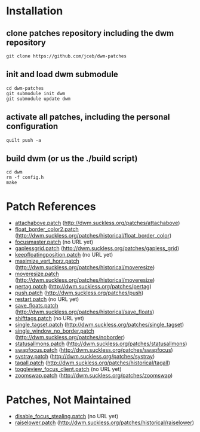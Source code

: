 # Installation

## clone patches repository including the dwm repository

    git clone https://github.com/jceb/dwm-patches

## init and load dwm submodule

    cd dwm-patches
    git submodule init dwm
    git submodule update dwm

## activate all patches, including the personal configuration

    quilt push -a

## build dwm (or us the ./build script)

    cd dwm
    rm -f config.h
    make

# Patch References

* [attachabove.patch](patches/attachabove.patch)                         (http://dwm.suckless.org/patches/attachabove)
* [float_border_color2.patch](patches/float_border_color2.patch)         (http://dwm.suckless.org/patches/historical/float_border_color)
* [focusmaster.patch](patches/focusmaster.patch)                         (no URL yet)
* [gaplessgrid.patch](patches/gaplessgrid.patch)                         (http://dwm.suckless.org/patches/gapless_grid)
* [keepfloatingposition.patch](patches/keepfloatingposition.patch)       (no URL yet)
* [maximize_vert_horz.patch](patches/maximize_vert_horz.patch)           (http://dwm.suckless.org/patches/historical/moveresize)
* [moveresize.patch](patches/moveresize.patch)                           (http://dwm.suckless.org/patches/historical/moveresize)
* [pertag.patch](patches/pertag.patch)                                   (http://dwm.suckless.org/patches/pertag)
* [push.patch](patches/push.patch)                                       (http://dwm.suckless.org/patches/push)
* [restart.patch](patches/restart.patch)                                 (no URL yet)
* [save_floats.patch](patches/save_floats.patch)                         (http://dwm.suckless.org/patches/historical/save_floats)
* [shifttags.patch](patches/shifttags.patch)                             (no URL yet)
* [single_tagset.patch](patches/single_tagset.patch)                     (http://dwm.suckless.org/patches/single_tagset)
* [single_window_no_border.patch](patches/single_window_no_border.patch) (http://dwm.suckless.org/patches/noborder)
* [statusallmons.patch](patches/statusallmons.patch)                     (http://dwm.suckless.org/patches/statusallmons)
* [swapfocus.patch](patches/swapfocus.patch)                             (http://dwm.suckless.org/patches/swapfocus)
* [systray.patch](patches/systray.patch)                                 (http://dwm.suckless.org/patches/systray)
* [tagall.patch](patches/tagall.patch)                                   (http://dwm.suckless.org/patches/historical/tagall)
* [toggleview_focus_client.patch](patches/toggleview_focus_client.patch) (no URL yet)
* [zoomswap.patch](patches/zoomswap.patch)                               (http://dwm.suckless.org/patches/zoomswap)

# Patches, Not Maintained

* [disable_focus_stealing.patch](patches/disable_focus_stealing.patch)   (no URL yet)
* [raiselower.patch](patches/raiselower.patch)                           (http://dwm.suckless.org/patches/historical/raiselower)
